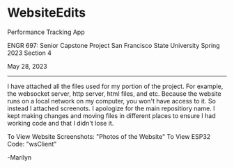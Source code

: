 # WebsiteEdits
Performance Tracking App

ENGR 697: Senior Capstone Project
San Francisco State University
Spring 2023
Section 4


May 28, 2023

-------------------------------------------------------------------
I have attached all the files used for my portion of the project. For example, the websocket server, http server, html files, and etc.
Because the website runs on a local network on my computer, you won't have access to it. So instead I attached screenots.
I apologize for the main repositiory name. I kept making changes and moving files in different places to ensure I had working code and that I didn't lose it.

To View Website Screenshots: "Photos of the Website"
To View ESP32 Code: "wsClient"


-Marilyn 

